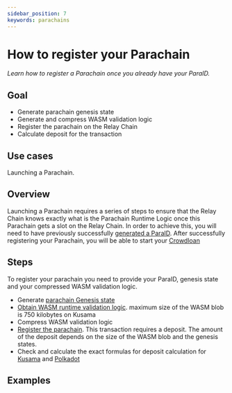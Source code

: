 ```yaml
---
sidebar_position: 7
keywords: parachains
---
```


# How to register your Parachain

_Learn how to register a Parachain once you already have your ParaID._

## Goal

- Generate parachain genesis state
- Generate and compress WASM validation logic
- Register the parachain on the Relay Chain
- Calculate deposit for the transaction

## Use cases

Launching a Parachain.

## Overview

Launching a Parachain requires a series of steps to ensure that the Relay Chain
knows exactly what is the Parachain Runtime Logic once this Parachain gets a
slot on the Relay Chain. In order to achieve this, you will need to have
previously successfully [generated a ParaID][register-paraid]. After
successfully registering your Parachain, you will be able to start your
[Crowdloan][crowdloan-paraid]

## Steps

To register your parachain you need to provide your ParaID, genesis state and
your compressed WASM validation logic.

- Generate
  [parachain Genesis state](https://substrate.dev/cumulus-workshop/#/en/3-parachains/1-launch?id=generate-parachain-genesis-state)
- [Obtain WASM runtime validation logic](https://substrate.dev/cumulus-workshop/#/en/3-parachains/1-launch?id=obtain-wasm-runtime-validation-function).
  maximum size of the WASM blob is 750 kilobytes on Kusama
- Compress WASM validation logic
- [Register the parachain](https://substrate.dev/cumulus-workshop/#/en/3-parachains/2-register?id=parachain-registration).
  This transaction requires a deposit. The amount of the deposit depends on the
  size of the WASM blob and the genesis states.
- Check and calculate the exact formulas for deposit calculation for
  [Kusama](https://github.com/paritytech/polkadot/blob/04b2383ba6685bacc63a2eb4a1949aebadbc624b/runtime/kusama/src/constants.rs#L26)
  and
  [Polkadot](https://github.com/paritytech/polkadot/blob/04b2383ba6685bacc63a2eb4a1949aebadbc624b/runtime/polkadot/src/constants.rs#L27)

## Examples

[register-paraid]: https://substrate.dev/substrate-how-to-guides/docs/parachains/c-registration/register-paraid
[crowdloan-paraid]: https://wiki.polkadot.network/docs/learn-crowdloans

